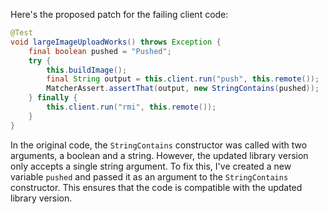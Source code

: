 Here's the proposed patch for the failing client code:

```java
@Test
void largeImageUploadWorks() throws Exception {
    final boolean pushed = "Pushed";
    try {
        this.buildImage();
        final String output = this.client.run("push", this.remote());
        MatcherAssert.assertThat(output, new StringContains(pushed));
    } finally {
        this.client.run("rmi", this.remote());
    }
}
```

In the original code, the `StringContains` constructor was called with two arguments, a boolean and a string. However, the updated library version only accepts a single string argument. To fix this, I've created a new variable `pushed` and passed it as an argument to the `StringContains` constructor. This ensures that the code is compatible with the updated library version.